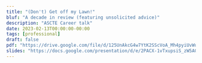 ```yaml
---
title: "(Don't) Get off my Lawn!"
bluf: "A decade in review (featuring unsolicited advice)"
description: "ASCTE Career talk"
date: 2023-02-13T00:00:00-00:00
tags: [professional]
draft: false
pdf: "https://drive.google.com/file/d/125UnAkcG4w7YtK2SScVoA_Mh4pyiUvWu/view"
slides: "https://docs.google.com/presentation/d/e/2PACX-1vTxupsiS_zW5AGStDqcHQEy9nmdfPwoPR7gWIN4x__oi7i0t6OjGFAZ8-pU2goM7uonAxNm2hpKyY98"
---
```

